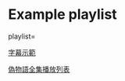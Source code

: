 # Example playlist
playlist=
 
[字幕示範](https://gcast.azurewebsites.net/?playlist=https://git.io/vyqg0)
 
[偽物語全集播放列表](https://gcast.azurewebsites.net/?playlist=https://git.io/vyqzU)
